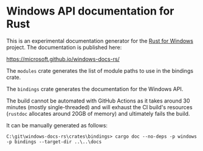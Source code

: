 # Windows API documentation for Rust

This is an experimental documentation generator for the [Rust for Windows](https://github.com/microsoft/windows-rs) project. The documentation is published here:

https://microsoft.github.io/windows-docs-rs/

The `modules` crate generates the list of module paths to use in the bindings crate.

The `bindings` crate generates the documentation for the Windows API.

The build cannot be automated with GitHub Actions as it takes around 30 minutes (mostly single-threaded) and will exhaust the CI build's resources (`rustdoc` allocates around 20GB of memory) and ultimately fails the build.

It can be manually generated as follows:

```console
C:\git\windows-docs-rs\crates\bindings> cargo doc --no-deps -p windows -p bindings --target-dir ..\..\docs
```
